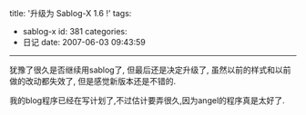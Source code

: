 title: '升级为 Sablog-X 1.6 !'
tags:
  - sablog-x
id: 381
categories:
  - 日记
date: 2007-06-03 09:43:59
---

犹豫了很久是否继续用sablog了, 但最后还是决定升级了, 虽然以前的样式和以前做的改动都失效了, 但是感觉新版本还是不错的.

我的blog程序已经在写计划了,不过估计要弄很久,因为angel的程序真是太好了.